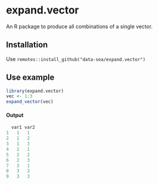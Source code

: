# expand.vector
An R package to produce all combinations of a single vector.

## Installation
Use `remotes::install_github("data-sea/expand.vector")`

## Use example
```r 
library(expand.vector)
vec <- 1:3
expand_vector(vec)
```
#### Output
```r
  var1 var2
1   1   1
2   1   2
3   1   3
4   2   1
5   2   2
6   2   3
7   3   1
8   3   2
9   3   3
```
